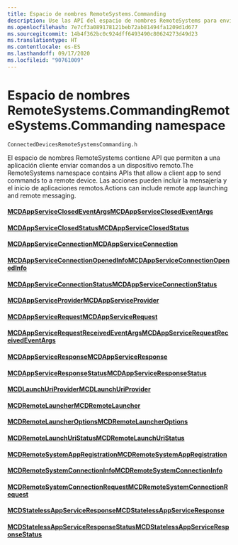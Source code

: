 ```yaml
---
title: Espacio de nombres RemoteSystems.Commanding
description: Use las API del espacio de nombres RemoteSystems para enviar comandos a un dispositivo remoto, iniciar aplicaciones de forma remota y realizar mensajería remota.
ms.openlocfilehash: 7e7cf3a089178121beb72ab81494fa1209d1d677
ms.sourcegitcommit: 14b4f362bc0c924dff6493490c80624273d49d23
ms.translationtype: HT
ms.contentlocale: es-ES
ms.lasthandoff: 09/17/2020
ms.locfileid: "90761009"
---
```

# <a name="remotesystemscommanding-namespace"></a><span data-ttu-id="37ff7-103">Espacio de nombres RemoteSystems.Commanding</span><span class="sxs-lookup"><span data-stu-id="37ff7-103">RemoteSystems.Commanding namespace</span></span>
```
ConnectedDevicesRemoteSystemsCommanding.h
```

<span data-ttu-id="37ff7-104">El espacio de nombres RemoteSystems contiene API que permiten a una aplicación cliente enviar comandos a un dispositivo remoto.</span><span class="sxs-lookup"><span data-stu-id="37ff7-104">The RemoteSystems namespace contains APIs that allow a client app to send commands to a remote device.</span></span> <span data-ttu-id="37ff7-105">Las acciones pueden incluir la mensajería y el inicio de aplicaciones remotos.</span><span class="sxs-lookup"><span data-stu-id="37ff7-105">Actions can include remote app launching and remote messaging.</span></span>

#### <a name="mcdappserviceclosedeventargs"></a>[<span data-ttu-id="37ff7-106">MCDAppServiceClosedEventArgs</span><span class="sxs-lookup"><span data-stu-id="37ff7-106">MCDAppServiceClosedEventArgs</span></span>](MCDAppServiceClosedEventArgs.md)
#### <a name="mcdappserviceclosedstatus"></a>[<span data-ttu-id="37ff7-107">MCDAppServiceClosedStatus</span><span class="sxs-lookup"><span data-stu-id="37ff7-107">MCDAppServiceClosedStatus</span></span>](MCDAppServiceClosedStatus.md)
#### <a name="mcdappserviceconnection"></a>[<span data-ttu-id="37ff7-108">MCDAppServiceConnection</span><span class="sxs-lookup"><span data-stu-id="37ff7-108">MCDAppServiceConnection</span></span>](MCDAppServiceConnection.md)
#### <a name="mcdappserviceconnectionopenedinfo"></a>[<span data-ttu-id="37ff7-109">MCDAppServiceConnectionOpenedInfo</span><span class="sxs-lookup"><span data-stu-id="37ff7-109">MCDAppServiceConnectionOpenedInfo</span></span>](MCDAppServiceConnectionOpenedInfo.md)
#### <a name="mcdappserviceconnectionstatus"></a>[<span data-ttu-id="37ff7-110">MCDAppServiceConnectionStatus</span><span class="sxs-lookup"><span data-stu-id="37ff7-110">MCDAppServiceConnectionStatus</span></span>](MCDAppServiceConnectionStatus.md)
#### <a name="mcdappserviceprovider"></a>[<span data-ttu-id="37ff7-111">MCDAppServiceProvider</span><span class="sxs-lookup"><span data-stu-id="37ff7-111">MCDAppServiceProvider</span></span>](MCDAppServiceProvider.md)
#### <a name="mcdappservicerequest"></a>[<span data-ttu-id="37ff7-112">MCDAppServiceRequest</span><span class="sxs-lookup"><span data-stu-id="37ff7-112">MCDAppServiceRequest</span></span>](MCDAppServiceRequest.md)
#### <a name="mcdappservicerequestreceivedeventargs"></a>[<span data-ttu-id="37ff7-113">MCDAppServiceRequestReceivedEventArgs</span><span class="sxs-lookup"><span data-stu-id="37ff7-113">MCDAppServiceRequestReceivedEventArgs</span></span>](MCDAppServiceRequestReceivedEventArgs.md)
#### <a name="mcdappserviceresponse"></a>[<span data-ttu-id="37ff7-114">MCDAppServiceResponse</span><span class="sxs-lookup"><span data-stu-id="37ff7-114">MCDAppServiceResponse</span></span>](MCDAppServiceResponse.md)
#### <a name="mcdappserviceresponsestatus"></a>[<span data-ttu-id="37ff7-115">MCDAppServiceResponseStatus</span><span class="sxs-lookup"><span data-stu-id="37ff7-115">MCDAppServiceResponseStatus</span></span>](MCDAppServiceResponseStatus.md)
#### <a name="mcdlaunchuriprovider"></a>[<span data-ttu-id="37ff7-116">MCDLaunchUriProvider</span><span class="sxs-lookup"><span data-stu-id="37ff7-116">MCDLaunchUriProvider</span></span>](MCDLaunchUriProvider.md)
#### <a name="mcdremotelauncher"></a>[<span data-ttu-id="37ff7-117">MCDRemoteLauncher</span><span class="sxs-lookup"><span data-stu-id="37ff7-117">MCDRemoteLauncher</span></span>](MCDRemoteLauncher.md)
#### <a name="mcdremotelauncheroptions"></a>[<span data-ttu-id="37ff7-118">MCDRemoteLauncherOptions</span><span class="sxs-lookup"><span data-stu-id="37ff7-118">MCDRemoteLauncherOptions</span></span>](MCDRemoteLauncherOptions.md)
#### <a name="mcdremotelaunchuristatus"></a>[<span data-ttu-id="37ff7-119">MCDRemoteLaunchUriStatus</span><span class="sxs-lookup"><span data-stu-id="37ff7-119">MCDRemoteLaunchUriStatus</span></span>](MCDRemoteLaunchUriStatus.md)
#### <a name="mcdremotesystemappregistration"></a>[<span data-ttu-id="37ff7-120">MCDRemoteSystemAppRegistration</span><span class="sxs-lookup"><span data-stu-id="37ff7-120">MCDRemoteSystemAppRegistration</span></span>](MCDRemoteSystemAppRegistration.md)
#### <a name="mcdremotesystemconnectioninfo"></a>[<span data-ttu-id="37ff7-121">MCDRemoteSystemConnectionInfo</span><span class="sxs-lookup"><span data-stu-id="37ff7-121">MCDRemoteSystemConnectionInfo</span></span>](MCDRemoteSystemConnectionInfo.md)
#### <a name="mcdremotesystemconnectionrequest"></a>[<span data-ttu-id="37ff7-122">MCDRemoteSystemConnectionRequest</span><span class="sxs-lookup"><span data-stu-id="37ff7-122">MCDRemoteSystemConnectionRequest</span></span>](MCDRemoteSystemConnectionRequest.md)
#### <a name="mcdstatelessappserviceresponse"></a>[<span data-ttu-id="37ff7-123">MCDStatelessAppServiceResponse</span><span class="sxs-lookup"><span data-stu-id="37ff7-123">MCDStatelessAppServiceResponse</span></span>](MCDStatelessAppServiceResponse.md)
#### <a name="mcdstatelessappserviceresponsestatus"></a>[<span data-ttu-id="37ff7-124">MCDStatelessAppServiceResponseStatus</span><span class="sxs-lookup"><span data-stu-id="37ff7-124">MCDStatelessAppServiceResponseStatus</span></span>](MCDStatelessAppServiceResponseStatus.md)
